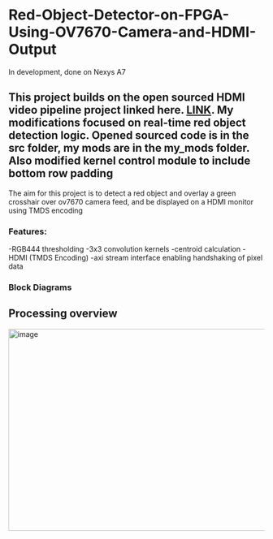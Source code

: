 # Red-Object-Detector-on-FPGA-Using-OV7670-Camera-and-HDMI-Output
In development, done on Nexys A7

## This project builds on the open sourced HDMI video pipeline project linked here. [LINK](https://github.com/georgeyhere/FPGA-Video-Processing/tree/master). My modifications focused on real-time red object detection logic. Opened sourced code is in the src folder, my mods are in the my_mods folder. Also modified kernel control module to include bottom row padding
The aim for this project is to detect a red object and overlay a green crosshair over ov7670 camera feed, and be displayed on a HDMI monitor using TMDS encoding

### Features:
-RGB444 thresholding
-3x3 convolution kernels
-centroid calculation
-HDMI (TMDS Encoding)
-axi stream interface enabling handshaking of pixel data

### Block Diagrams
## Processing overview
<img width="863" height="398" alt="image" src="https://github.com/user-attachments/assets/b5ec4725-845f-411c-bbf8-6b2e76755f35" />
